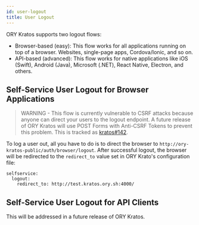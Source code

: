 ```yaml
---
id: user-logout
title: User Logout
---
```


ORY Kratos supports two logout flows:

- Browser-based (easy): This flow works for all applications running on top of a
  browser. Websites, single-page apps, Cordova/Ionic, and so on.
- API-based (advanced): This flow works for native applications like iOS
  (Swift), Android (Java), Microsoft (.NET), React Native, Electron, and others.

## Self-Service User Logout for Browser Applications

> WARNING - This flow is currently vulnerable to CSRF attacks because anyone can
> direct your users to the logout endpoint. A future release of ORY Kratos will
> use POST Forms with Anti-CSRF Tokens to prevent this problem. This is tracked
> as [kratos#142](https://github.com/zzpu/openuser/issues/142).

To log a user out, all you have to do is to direct the browser to
`http://ory-kratos-public/auth/browser/logout`. After successful logout, the
browser will be redirected to the `redirect_to` value set in ORY Krato's
configuration file:

```
selfservice:
  logout:
    redirect_to: http://test.kratos.ory.sh:4000/
```

## Self-Service User Logout for API Clients

This will be addressed in a future release of ORY Kratos.
